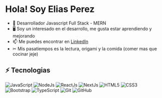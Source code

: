 # Hola! Soy Elias Perez


- 🔭 Desarrollador Javascript Full Stack - MERN
- 🖥 Soy un interesado en el desarrollo, me gusta estar aprendiendo y mejorando 
- 📫 Me puedes encontrar en [LinkedIn](https://www.linkedin.com/in/elias-daniel-perez-8a0756145/)
- ✂ Mis pasatiempos es la lectura, origami y la comida (comer mas que cocinar jeje)

## ⚡ Tecnologias

![JavaScript](https://img.shields.io/badge/-JavaScript-black?style=flat-square&logo=javascript)
![NodeJs](https://img.shields.io/badge/-Nodejs-black?style=flat-square&logo=Node.js)
![ReactJs](https://img.shields.io/badge/-React-black?style=flat-square&logo=react)
![NextJs](https://img.shields.io/badge/-NextJs-black?style=flat-square&logo=next)
![HTML5](https://img.shields.io/badge/-HTML5-E34F26?style=flat-square&logo=html5&logoColor=white)
![CSS3](https://img.shields.io/badge/-CSS3-1572B6?style=flat-square&logo=css3)
![Bootstrap](https://img.shields.io/badge/-Bootstrap-563D7C?style=flat-square&logo=bootstrap)
![TypeScript](https://img.shields.io/badge/-TypeScript-007ACC?style=flat-square&logo=typescript)
![Git](https://img.shields.io/badge/-Git-black?style=flat-square&logo=git)
![GitHub](https://img.shields.io/badge/-GitHub-181717?style=flat-square&logo=github)
